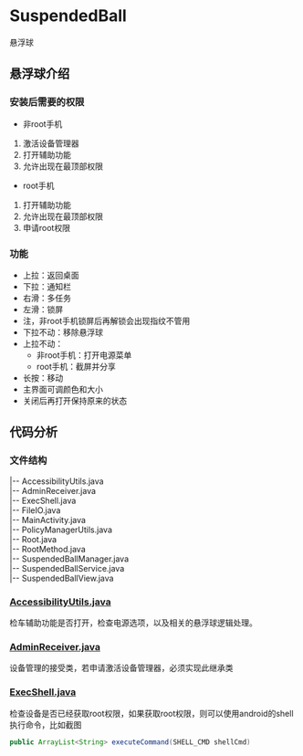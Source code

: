 # SuspendedBall
悬浮球
## 悬浮球介绍

### 安装后需要的权限
*  非root手机
1. 激活设备管理器
2. 打开辅助功能
3. 允许出现在最顶部权限

*  root手机
1. 打开辅助功能
2. 允许出现在最顶部权限
3. 申请root权限

### 功能
*  上拉：返回桌面
*  下拉：通知栏
*  右滑：多任务
*  左滑：锁屏
*  注，非root手机锁屏后再解锁会出现指纹不管用
*  下拉不动：移除悬浮球
*  上拉不动：
   *  非root手机：打开电源菜单
	 *  root手机：截屏并分享
*  长按：移动
*  主界面可调颜色和大小
*  关闭后再打开保持原来的状态
##  代码分析
###  文件结构
|-- AccessibilityUtils.java<br>
|-- AdminReceiver.java<br>
|-- ExecShell.java<br>
|-- FileIO.java<br>
|-- MainActivity.java<br>
|-- PolicyManagerUtils.java<br>
|-- Root.java<br>
|-- RootMethod.java<br>
|-- SuspendedBallManager.java<br>
|-- SuspendedBallService.java<br>
|-- SuspendedBallView.java<br>

###  [AccessibilityUtils.java](https://github.com/crazyStrome/SuspendedBall/blob/master/app/src/main/java/com/example/hsp/suspendedball/AccessibilityUtils.java)
检车辅助功能是否打开，检查电源选项，以及相关的悬浮球逻辑处理。

###  [AdminReceiver.java](https://github.com/crazyStrome/SuspendedBall/blob/master/app/src/main/java/com/example/hsp/suspendedball/AdminReceiver.java)
设备管理的接受类，若申请激活设备管理器，必须实现此继承类

###  [ExecShell.java](https://github.com/crazyStrome/SuspendedBall/blob/master/app/src/main/java/com/example/hsp/suspendedball/ExecShell.java)
检查设备是否已经获取root权限，如果获取root权限，则可以使用android的shell执行命令，比如截图
```java
public ArrayList<String> executeCommand(SHELL_CMD shellCmd)
```
